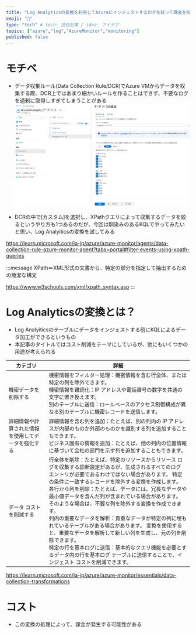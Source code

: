 ```yaml
---
title: "Log Analyticsの変換を利用してAzureにインジェストするログを絞って課金を抑える"
emoji: "🐥"
type: "tech" # tech: 技術記事 / idea: アイデア
topics: ["azure","log","AzureMonitor","monitoring"]
published: false
---
```

# モチベ
- データ収集ルール(Data Collection Rule/DCR)でAzure VMからデータを収集する際、DCR上ではあまり細かいルールを作ることはできず、不要なログを過剰に取得しすぎてしまうことがある
![](/images/20230808-LogAnalyticsTransform/01.png)

- DCRの中で[カスタム]を選択し、XPathクエリによって収集するデータを絞るというやり方も1つあるのだが、今回は馴染みのあるKQLでやってみたいと思い、Log Analyiticsの変換を試してみる

https://learn.microsoft.com/ja-jp/azure/azure-monitor/agents/data-collection-rule-azure-monitor-agent?tabs=portal#filter-events-using-xpath-queries

:::message
XPath＝XML形式の文書から、特定の部分を指定して抽出するための簡潔な構文

https://www.w3schools.com/xml/xpath_syntax.asp
:::

# Log Analyticsの変換とは？
- Log Analyiticsのテーブルにデータをインジェストする前にKQLによるデータ加工ができるというもの
- 本記事のタイトルではコスト削減をテーマにしているが、他にもいくつかの用途が考えられる

|カテゴリ|詳細|
| --- | --- |
|機密データを削除する|機密情報をフィルター処理：機密情報を含む行全体、または特定の列を除外できます。<br>機密情報を難読化：IP アドレスや電話番号の数字を共通の文字に置き換えます。<br>別のテーブルに送信：ロールベースのアクセス制御構成が異なる別のテーブルに機密レコードを送信します。|
|詳細情報や計算された情報を使用してデータを強化する|詳細情報を含む列を追加：たとえば、別の列内の IP アドレスが内部のものか外部のものかを識別する列を追加することもできます。<br>ビジネス固有の情報を追加：たとえば、他の列内の位置情報に基づいて会社の部門を示す列を追加することもできます。|
|データ コストを削減する|行全体を削除：たとえば、特定のリソースからリソース ログを収集する診断設定があるが、生成されるすべてのログ エントリが必要であるわけではない場合があります。 特定の条件に一致するレコードを除外する変換を作成します。<br>各行から列を削除：たとえば、データには、冗長なデータや最小値データを含んだ列が含まれている場合があります。 そのような場合は、不要な列を除外する変換を作成できます。<br>列内の重要なデータを解析：貴重なデータが特定の列に埋もれているテーブルがある場合があります。 変換を使用すると、重要なデータを解析して新しい列を生成し、元の列を削除できます。<br>特定の行を基本ログに送信：基本的なクエリ機能を必要とするデータ内の行を基本ログ テーブルに送信することで、インジェスト コストを削減できます。|

https://learn.microsoft.com/ja-jp/azure/azure-monitor/essentials/data-collection-transformations

# 

# コスト
- この変換の処理によって、課金が発生する可能性がある